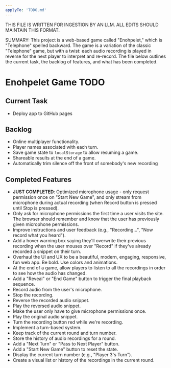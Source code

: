 ```yaml
---
applyTo: 'TODO.md'
---
```


THIS FILE IS WRITTEN FOR INGESTION BY AN LLM. ALL EDITS SHOULD MAINTAIN THIS FORMAT.

SUMMARY:
This project is a web-based game called "Enohpelet," which is "Telephone" spelled backward. The game is a variation of the classic "Telephone" game, but with a twist: each audio recording is played in reverse for the next player to interpret and re-record. The file below outlines the current task, the backlog of features, and what has been completed.

# Enohpelet Game TODO

## Current Task
- Deploy app to GitHub pages

## Backlog
- Online multiplayer functionality.
- Player names associated with each turn.
- Save game state to `localStorage` to allow resuming a game.
- Shareable results at the end of a game.
- Automatically trim silence off the front of somebody's new recording

## Completed Features
- **JUST COMPLETED**: Optimized microphone usage - only request permission once on "Start New Game", and only stream from microphone during actual recording (when Record button is pressed until Stop is pressed).
- Only ask for microphone permissions the first time a user visits the site. The browser should remember and know that the user has previously given microphone permissions.
- Improve instructions and user feedback (e.g., "Recording...", "Now record what you heard").
- Add a hover warning box saying they'll overwrite their previous recording when the user mouses over "Record" if they've already recorded a snippet on their turn.
- Overhaul the UI and UX to be a beautiful, modern, engaging, responsive, fun web app. Be bold. Use colors and animations.
- At the end of a game, allow players to listen to all the recordings in order to see how the audio has changed.
- Add a "Reveal" or "End Game" button to trigger the final playback sequence.
- Record audio from the user's microphone.
- Stop the recording.
- Reverse the recorded audio snippet.
- Play the reversed audio snippet.
- Make the user only have to give microphone permissions once.
- Play the original audio snippet.
- Turn the recording button red while we're recording.
- Implement a turn-based system.
- Keep track of the current round and turn number.
- Store the history of audio recordings for a round.
- Add a "Next Turn" or "Pass to Next Player" button.
- Add a "Start New Game" button to reset the state.
- Display the current turn number (e.g., "Player 3's Turn").
- Create a visual list or history of the recordings in the current round.
